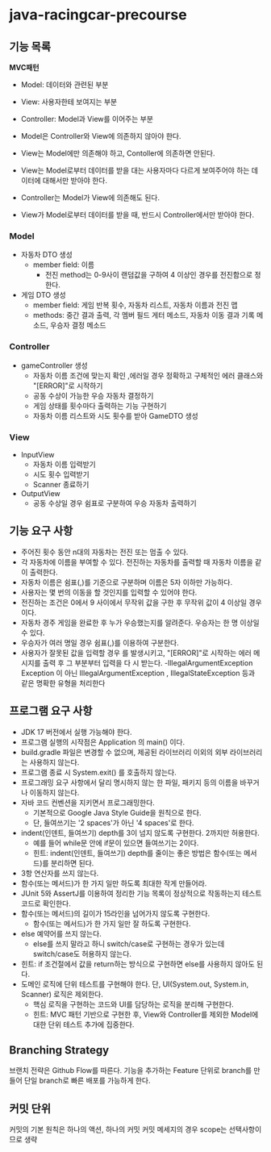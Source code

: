 # java-racingcar-precourse


## 기능 목록

**MVC패턴**
- Model: 데이터와 관련된 부분
- View: 사용자한테 보여지는 부분
- Controller: Model과 View를 이어주는 부분

- Model은 Controller와 View에 의존하지 않아야 한다.
- View는 Model에만 의존해야 하고, Contoller에 의존하면 안된다.
- View는 Model로부터 데이터를 받을 대는 사용자마다 다르게 보여주어야 하는 데이터에 대해서만 받아야 한다.
- Controller는 Model가 View에 의존해도 된다.
- View가 Model로부터 데이터를 받을 때, 반드시 Controller에서만 받아야 한다.

### Model

- 자동차 DTO 생성
    - member field: 이름
        - 전진 method는 0-9사이 랜덤값을 구하여 4 이상인 경우를 전진함으로 정한다.
- 게임 DTO 생성
    - member field: 게임 반복 횟수, 자동차 리스트, 자동차 이름과 전진 맵 
    - methods: 중간 결과 출력, 각 멤버 필드 게터 메소드, 자동차 이동 결과 기록 메소드, 우승자 결정 메소드

### Controller

- gameController 생성
    - 자동차 이름 조건에 맞는지 확인 ,에러일 경우 정확하고 구체적인 에러 클래스와 "[ERROR]"로 시작하기
    - 공동 수상이 가능한 우승 자동차 결정하기
    - 게임 상태를 횟수마다 출력하는 기능 구현하기
    - 자동차 이름 리스트와 시도 횟수를 받아 GameDTO 생성

### View
- InputView
  - 자동차 이름 입력받기
  - 시도 횟수 입력받기
  - Scanner 종료하기
- OutputView
  - 공동 수상일 경우 쉼표로 구분하여 우승 자동차 출력하기



## 기능 요구 사항

- 주어진 횟수 동안 n대의 자동차는 전진 또는 멈출 수 있다.
- 각 자동차에 이름을 부여할 수 있다. 전진하는 자동차를 출력할 때 자동차 이름을 같이 출력한다.
- 자동차 이름은 쉼표(,)를 기준으로 구분하며 이름은 5자 이하만 가능하다.
- 사용자는 몇 번의 이동을 할 것인지를 입력할 수 있어야 한다.
- 전진하는 조건은 0에서 9 사이에서 무작위 값을 구한 후 무작위 값이 4 이상일 경우이다.
- 자동차 경주 게임을 완료한 후 누가 우승했는지를 알려준다. 우승자는 한 명 이상일 수 있다.
- 우승자가 여러 명일 경우 쉼표(,)를 이용하여 구분한다.
- 사용자가 잘못된 값을 입력할 경우 를 발생시키고, "[ERROR]"로 시작하는 에러 메시지를 출력 후 그 부분부터 입력을 다 시 받는다.
  -IllegalArgumentException Exception 이 아닌 IllegalArgumentException , IllegalStateException 등과 같은 명확한 유형을 처리한다

## 프로그램 요구 사항

- JDK 17 버전에서 실행 가능해야 한다.
- 프로그램 실행의 시작점은 Application 의 main() 이다.
- build.gradle 파일은 변경할 수 없으며, 제공된 라이브러리 이외의 외부 라이브러리는 사용하지 않는다.
- 프로그램 종료 시 System.exit() 를 호출하지 않는다.
- 프로그래밍 요구 사항에서 달리 명시하지 않는 한 파일, 패키지 등의 이름을 바꾸거나 이동하지 않는다.
- 자바 코드 컨벤션을 지키면서 프로그래밍한다.
    - 기본적으로 Google Java Style Guide을 원칙으로 한다.
    - 단, 들여쓰기는 '2 spaces'가 아닌 '4 spaces'로 한다.
- indent(인덴트, 들여쓰기) depth를 3이 넘지 않도록 구현한다. 2까지만 허용한다.
    - 예를 들어 while문 안에 if문이 있으면 들여쓰기는 2이다.
    - 힌트: indent(인덴트, 들여쓰기) depth를 줄이는 좋은 방법은 함수(또는 메서드)를 분리하면 된다.
- 3항 연산자를 쓰지 않는다.
- 함수(또는 메서드)가 한 가지 일만 하도록 최대한 작게 만들어라.
- JUnit 5와 AssertJ를 이용하여 정리한 기능 목록이 정상적으로 작동하는지 테스트 코드로 확인한다.
- 함수(또는 메서드)의 길이가 15라인을 넘어가지 않도록 구현한다.
    - 함수(또는 메서드)가 한 가지 일만 잘 하도록 구현한다.
- else 예약어를 쓰지 않는다.
    - else를 쓰지 말라고 하니 switch/case로 구현하는 경우가 있는데 switch/case도 허용하지 않는다.
- 힌트: if 조건절에서 값을 return하는 방식으로 구현하면 else를 사용하지 않아도 된다.
- 도메인 로직에 단위 테스트를 구현해야 한다. 단, UI(System.out, System.in, Scanner) 로직은 제외한다.
    - 핵심 로직을 구현하는 코드와 UI를 담당하는 로직을 분리해 구현한다.
    - 힌트: MVC 패턴 기반으로 구현한 후, View와 Controller를 제외한 Model에 대한 단위 테스트 추가에 집중한다.



## Branching Strategy

브랜치 전략은 Github Flow를 따른다.
기능을 추가하는 Feature 단위로 branch를 만들어 단일 branch로 빠른 배포를 가능하게 한다.

## 커밋 단위

커밋의 기본 원칙은 하나의 액션, 하나의 커밋
커밋 메세지의 경우 scope는 선택사항이므로 생략